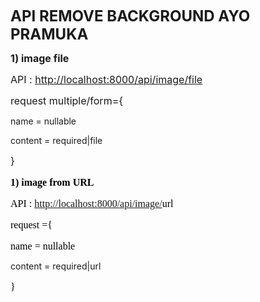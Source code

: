 <p><span style="font-size: 24px;"><strong>API REMOVE BACKGROUND AYO PRAMUKA</strong></span></p>
<p><span style="font-size: 16px;"><strong>1) image file</strong></span></p>
<p><span style="font-size: 16px;"><strong><a href="http://localhost:8000/"></a></strong><a href="http://localhost:8000/" id="isPasted"></a>API : <a data-fr-linked="true" href="http://localhost:8000/api/image/file">http://localhost:8000/api/image/file</a></span></p>
<p><span style="font-size: 16px;">request multiple/form={</span></p>
<p>name = nullable</p>
<p>content = required|file</p>
<p><span style="font-size: 16px;">}</span></p>
<p id="isPasted" style='margin-bottom: 10px !important; color: rgb(0, 0, 0); font-family: "Times New Roman"; font-size: medium; font-style: normal; font-variant-ligatures: normal; font-variant-caps: normal; font-weight: 400; letter-spacing: normal; orphans: 2; text-align: start; text-indent: 0px; text-transform: none; white-space: normal; widows: 2; word-spacing: 0px; -webkit-text-stroke-width: 0px; text-decoration-thickness: initial; text-decoration-style: initial; text-decoration-color: initial;'><span style="font-size: 16px;"><strong style="font-weight: 700;">1) image from URL</strong></span></p>
<p style='margin-bottom: 10px !important; color: rgb(0, 0, 0); font-family: "Times New Roman"; font-size: medium; font-style: normal; font-variant-ligatures: normal; font-variant-caps: normal; font-weight: 400; letter-spacing: normal; orphans: 2; text-align: start; text-indent: 0px; text-transform: none; white-space: normal; widows: 2; word-spacing: 0px; -webkit-text-stroke-width: 0px; text-decoration-thickness: initial; text-decoration-style: initial; text-decoration-color: initial;'><span style="font-size: 16px;"><strong style="font-weight: 700;"><a href="http://localhost:8000/" style="user-select: auto;"></a></strong><a href="http://localhost:8000/" style="user-select: auto;"></a>API : <a data-fr-linked="true" href="http://localhost:8000/api/image/file" style="user-select: auto;">http://localhost:8000/api/image/</a>url</span></p>
<p style='margin-bottom: 10px !important; color: rgb(0, 0, 0); font-family: "Times New Roman"; font-size: medium; font-style: normal; font-variant-ligatures: normal; font-variant-caps: normal; font-weight: 400; letter-spacing: normal; orphans: 2; text-align: start; text-indent: 0px; text-transform: none; white-space: normal; widows: 2; word-spacing: 0px; -webkit-text-stroke-width: 0px; text-decoration-thickness: initial; text-decoration-style: initial; text-decoration-color: initial;'><span style="font-size: 16px;">request ={</span></p>
<p style='margin-bottom: 10px !important; color: rgb(0, 0, 0); font-family: "Times New Roman"; font-size: medium; font-style: normal; font-variant-ligatures: normal; font-variant-caps: normal; font-weight: 400; letter-spacing: normal; orphans: 2; text-align: start; text-indent: 0px; text-transform: none; white-space: normal; widows: 2; word-spacing: 0px; -webkit-text-stroke-width: 0px; text-decoration-thickness: initial; text-decoration-style: initial; text-decoration-color: initial;'>name = nullable</p>
<p>content = required|url&nbsp;</p>
<p style='margin-bottom: 10px !important; color: rgb(0, 0, 0); font-family: "Times New Roman"; font-size: medium; font-style: normal; font-variant-ligatures: normal; font-variant-caps: normal; font-weight: 400; letter-spacing: normal; orphans: 2; text-align: start; text-indent: 0px; text-transform: none; white-space: normal; widows: 2; word-spacing: 0px; -webkit-text-stroke-width: 0px; text-decoration-thickness: initial; text-decoration-style: initial; text-decoration-color: initial;'><span style="font-size: 16px;">}</span></p>
<p><br></p>
<p><br></p>
